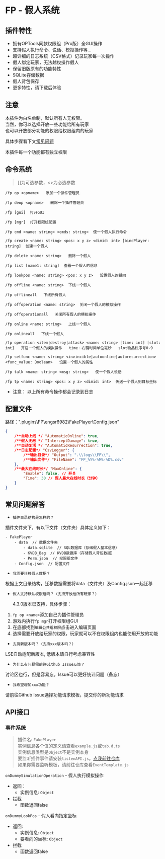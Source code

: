 # FP - 假人系统

## 插件特性

-   拥有OPTools同款权限组（Pro版）全GUI操作
-   支持假人执行命令、说话、模拟操作等...
-   超详细的日志系统（CSV格式）记录玩家每一次操作
-   假人绑定玩家，无法越权操作假人
-   保留旧版原有的功能特性
-   SQLite存储数据
-   假人背包保存
-   更多特性，请下载后体验

## 注意

本插件为白名单制，默认所有人无权限。  
当然，你可以选择开放一些功能给所有玩家  
也可以开放部分功能的权限给权限组内的玩家

具体步骤看下文[常见问题](#常见问题解答)

本插件每一个功能都有独立权限

## 命令系统

> []为可选参数，<>为必选参数

```command
/fp op <opname>   添加一个插件管理员

/fp deop <opname>   删除一个插件管理员

/fp [gui]  打开GUI

/fp [mgr]  打开权限组配置

/fp cmd <name: string> <cmds: string>  使一个假人执行命令

/fp create <name: string> <pos: x y z> <dimid: int> [bindPlayer: string]  创建一个假人

/fp delete <name: string>   删除一个假人

/fp list [name1: string]  查看一个假人的信息

/fp lookpos <name: string> <pos: x y z>   设置假人的朝向

/fp offline <name: string>  下线一个假人

/fp offlineall   下线所有假人

/fp offoperation <name: string>  关闭一个假人的模拟操作

/fp offoperationall   关闭所有假人的模拟操作

/fp online <name: string>   上线一个假人

/fp onlineall   下线一个假人

/fp operation <item|destroy|attack> <name: string> [time: int] [slot: int]   开启一个假人的模拟操作   time：右键时间单位毫秒   slot物品栏序号0-9

/fp setfunc <name: string> <invincible|autoonline|autoresurrection> <func_value: Boolean>   设置一个假人的属性

/fp talk <name: string> <msg: string>   使一个假人说话

/fp tp <name: string> <pos: x y z> <dimid: int>  传送一个假人到目标坐标
```

-   注意： 以上所有命令操作都会记录到日志

## 配置文件

路径：".plugins\FP\engsr6982\FakePlayer\Config.json"

```json
{
    /**自动上线 */ "AutomaticOnline": true,
    /**假人无敌 */ "InterceptDamage": true,
    /**自动复活 */ "AutomaticResurrection": true,
    /**日志配置*/ "CsvLogger": {
        /**输出目录*/ "Output": ".\\logs\\FP\\",
        /**输出文件*/ "FileName": "FP_%Y%-%M%-%D%.csv"
    },
    /**最大在线时长*/ "MaxOnline": {
        "Enable": false, // 开关
        "Time": 30 // 假人最大在线时长（分钟）
    }
}
```

## 常见问题解答

-   `插件目录结构是怎样的？`

插件文件夹下，有以下文件（文件夹）具体定义如下：

```file
- FakePlayer
    - data  // 数据文件夹
        - data.sqlite  // SQL数据库（存储假人基本信息）
        - KVDB_Bag  // KVDB数据库（存储假人背包数据）
        - Perm.json  // 权限组文件
    - Config.json  // 配置文件
```

-   `我需要迁移假人数据？`

根据上文目录结构，迁移数据需要将data（文件夹）及Config.json一起迁移

-   `假人支持默认权限组吗？（支持开放给所有玩家？）`

    4.3.0版本已支持，具体步骤：

1. `fp op <name>`添加自己为插件管理员
2. 游戏内执行`fp mgr`打开权限组GUI
3. 在底部找到`编辑公共组权限`点击进入编辑页面
4. 选择需要开放给玩家的权限，玩家就可以不在权限组内也能使用开放的功能

-   `支持新版本吗？（支持xxx版本吗？）`

LSE自动适配新版本, 低版本请自行考虑兼容性

-   `为什么有问题需前往Github Issue反馈？`

讨论区也行，但是容易忘。Issue可以更好统计问题（备忘）

-   `我希望增加xxx功能？`

请前往Github Issue选择功能请求模板，提交你的新功能请求

## API接口

### 事件系统

> 插件名: `FakePlayer`  
> 实例信息各个值的定义请查看`example.js`或`tab.d.ts`  
> 实例信息类型是`Object`不是实例本身  
> 要监听插件事件请安装`listenAPI.js`。[点我前往仓库](https://gitee.com/minimouse0/listenapi)  
> 如果你需要监听模板，请前往仓库查看`EventTemplate.js`

`onDummySimulationOperation` - 假人执行模拟操作

-   返回：
    -   实例信息: `Object`
-   拦截
    -   函数返回false

`onDummyLookPos` - 假人看向指定坐标

-   返回:
    -   实例信息: `Object`
    -   要看向的坐标: `Object`
-   拦截
    -   函数返回false
